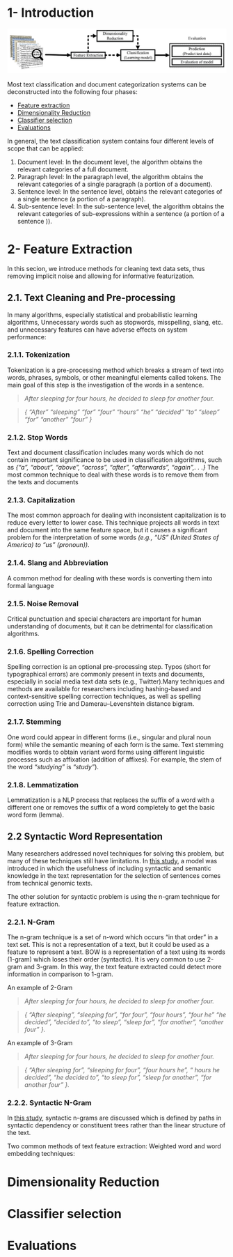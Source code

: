 # 1- Introduction

![alt text](https://github.com/mehdigolzadeh/Data_science_helper/blob/master/images/OverviewTextClassification.png?raw=true)

Most text classification and document categorization systems can be deconstructed into the following four phases:
* [Feature extraction](#fe)
* [Dimensionality Reduction](#dr)
* [Classifier selection](#cs)
* [Evaluations](#ev)

In general, the text classification system contains four different levels of scope that can be applied:
  1. Document level: In the document level, the algorithm obtains the relevant categories of a full document.
  2. Paragraph level: In the paragraph level, the algorithm obtains the relevant categories of a single paragraph (a portion of a document).
  3. Sentence level: In the sentence level, obtains the relevant categories of a single sentence (a portion of a paragraph).
  4. Sub-sentence level: In the sub-sentence level, the algorithm obtains the relevant categories of sub-expressions within a sentence (a portion of a sentence )).
  
# 2- Feature Extraction<a name="fe"></a>
In this secion, we introduce methods for cleaning text data sets, thus removing implicit noise and allowing for informative featurization. 

## 2.1. Text Cleaning and Pre-processing
In many algorithms, especially statistical and probabilistic learning algorithms, Unnecessary words such as stopwords, misspelling, slang, etc. and unnecessary features can have adverse effects on system performance:

### 2.1.1. Tokenization
Tokenization is a pre-processing method which breaks a stream of text into words, phrases, symbols, or other meaningful elements called tokens. The main goal of this step is the investigation of the words in a sentence.

  >_After sleeping for four hours, he decided to sleep for another four._
  
  >_{ “After” “sleeping” “for” “four” “hours” “he” “decided” “to” “sleep” “for” “another” “four” }_
  
### 2.1.2. Stop Words
Text and document classification includes many words which do not contain important significance to be used in classification algorithms, such as _{“a”, “about”, “above”, “across”, “after”, “afterwards”, “again”,. . .}_ The most common technique to deal with these words is to remove them from the texts and documents
  
### 2.1.3. Capitalization
The most common approach for dealing with inconsistent capitalization is to reduce every letter to lower case. This technique projects all words in text and document into the same feature space, but it causes a significant problem for the interpretation of some words _(e.g., “US” (United States of America) to “us” (pronoun))_.

### 2.1.4. Slang and Abbreviation
A common method for dealing with these words is converting them into formal language

### 2.1.5. Noise Removal
Critical punctuation and special characters are important for human understanding of documents, but it can be detrimental for classification algorithms.

### 2.1.6. Spelling Correction
Spelling correction is an optional pre-processing step. Typos (short for typographical errors) are commonly present in texts and documents, especially in social media text data sets (e.g., Twitter).Many techniques and methods are available for researchers including hashing-based and context-sensitive spelling correction techniques, as well as spelling correction using Trie and Damerau–Levenshtein distance bigram.

### 2.1.7. Stemming
One word could appear in different forms (i.e., singular and plural noun form) while the semantic meaning of each form is the same. Text stemming modifies words to obtain variant word forms using different linguistic processes such as affixation (addition of affixes). For example, the stem of the word _“studying”_ is _“study”_).

### 2.1.8. Lemmatization
Lemmatization is a NLP process that replaces the suffix of a word with a different one or removes the suffix of a word completely to get the basic word form (lemma).

## 2.2 Syntactic Word Representation
Many researchers addressed novel techniques for solving this problem, but many of these techniques still have limitations. In [this study](https://link.springer.com/chapter/10.1007/11766247_28), a model was introduced in which the usefulness of including syntactic and semantic knowledge in the text representation for the selection of sentences comes from technical genomic texts. 

The other solution for syntactic problem is using the n-gram technique for feature extraction.

### 2.2.1. N-Gram
The n-gram technique is a set of n-word which occurs “in that order” in a text set. This is not a representation of a text, but it could be used as a feature to represent a text.
BOW is a representation of a text using its words (1-gram) which loses their order (syntactic). It is very common to use 2-gram and 3-gram. In this way, the text feature extracted could detect more information in comparison to 1-gram. 

An example of 2-Gram

  > _After sleeping for four hours, he decided to sleep for another four._

  > _{ “After sleeping”, “sleeping for”, “for four”, “four hours”, “four he” “he decided”, “decided to”, “to sleep”, “sleep for”, “for another”, “another four” }._
  
An example of 3-Gram

  > _After sleeping for four hours, he decided to sleep for another four._
  
  > _{ “After sleeping for”, “sleeping for four”, “four hours he”, “ hours he decided”, “he decided to”, “to sleep for”, “sleep for another”, “for another four” }._
  
### 2.2.2. Syntactic N-Gram
In [this study](https://link.springer.com/chapter/10.1007/978-3-642-37798-3_1), syntactic n-grams are discussed which is defined by paths in syntactic dependency or constituent trees rather than the linear structure of the text.



Two common methods of text feature extraction: Weighted word and word embedding techniques:

# Dimensionality Reduction<a name="dr"></a>


# Classifier selection<a name="cs"></a>


# Evaluations<a name="ev"></a>
